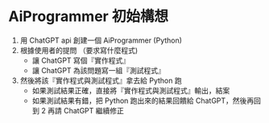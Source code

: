 # AiProgrammer 初始構想

1. 用 ChatGPT api 創建一個 AiProgrammer (Python)
2. 根據使用者的提問 （要求寫什麼程式)
    * 讓 ChatGPT 寫個『實作程式』
    * 讓 ChatGPT 為該問題寫一組『測試程式』
3. 然後將該『實作程式與測試程式』拿去給 Python 跑
    * 如果測試結果正確，直接將『實作程式與測試程式』輸出，結案
    * 如果測試結果有錯，把 Python 跑出來的結果回饋給 ChatGPT，然後再回到 2 再請 ChatGPT 繼續修正
